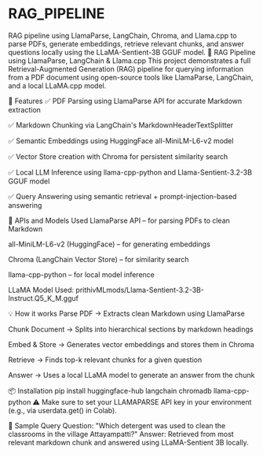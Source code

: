 # RAG_PIPELINE
RAG pipeline using LlamaParse, LangChain, Chroma, and Llama.cpp to parse PDFs, generate embeddings, retrieve relevant chunks, and answer questions locally using the LLaMA-Sentient-3B GGUF model.
🦙 RAG Pipeline using LlamaParse, LangChain & Llama.cpp
This project demonstrates a full Retrieval-Augmented Generation (RAG) pipeline for querying information from a PDF document using open-source tools like LlamaParse, LangChain, and a local LLaMA.cpp model.

🚀 Features
✅ PDF Parsing using LlamaParse API for accurate Markdown extraction

✅ Markdown Chunking via LangChain's MarkdownHeaderTextSplitter

✅ Semantic Embeddings using HuggingFace all-MiniLM-L6-v2 model

✅ Vector Store creation with Chroma for persistent similarity search

✅ Local LLM Inference using llama-cpp-python and Llama-Sentient-3.2-3B GGUF model

✅ Query Answering using semantic retrieval + prompt-injection-based answering

🔧 APIs and Models Used
LlamaParse API – for parsing PDFs to clean Markdown

all-MiniLM-L6-v2 (HuggingFace) – for generating embeddings

Chroma (LangChain Vector Store) – for similarity search

llama-cpp-python – for local model inference

LLaMA Model Used: prithivMLmods/Llama-Sentient-3.2-3B-Instruct.Q5_K_M.gguf

💡 How it works
Parse PDF → Extracts clean Markdown using LlamaParse

Chunk Document → Splits into hierarchical sections by markdown headings

Embed & Store → Generates vector embeddings and stores them in Chroma

Retrieve → Finds top-k relevant chunks for a given question

Answer → Uses a local LLaMA model to generate an answer from the chunk

📦 Installation
pip install huggingface-hub langchain chromadb llama-cpp-python
⚠️ Make sure to set your LLAMAPARSE API key in your environment (e.g., via userdata.get() in Colab).

📄 Sample Query
Question: "Which detergent was used to clean the classrooms in the village Attayampatti?"
Answer: Retrieved from most relevant markdown chunk and answered using LLaMA-Sentient 3B locally.
